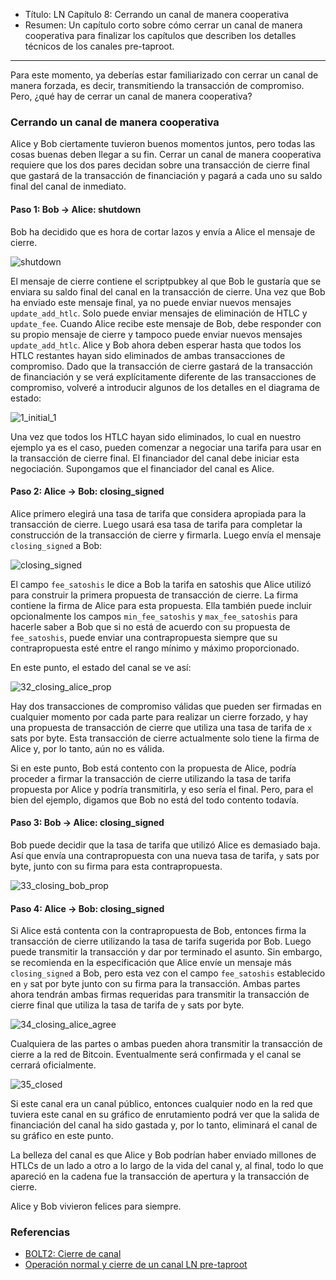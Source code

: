 - Título: LN Capítulo 8: Cerrando un canal de manera cooperativa
- Resumen: Un capítulo corto sobre cómo cerrar un canal de manera cooperativa para finalizar los capítulos que describen los detalles técnicos de los canales pre-taproot.

---

Para este momento, ya deberías estar familiarizado con cerrar un canal de manera forzada, es decir, transmitiendo la transacción de compromiso. Pero, ¿qué hay de cerrar un canal de manera cooperativa?

### Cerrando un canal de manera cooperativa

Alice y Bob ciertamente tuvieron buenos momentos juntos, pero todas las cosas buenas deben llegar a su fin. Cerrar un canal de manera cooperativa requiere que los dos pares decidan sobre una transacción de cierre final que gastará de la transacción de financiación y pagará a cada uno su saldo final del canal de inmediato.

#### Paso 1: Bob -> Alice: shutdown

Bob ha decidido que es hora de cortar lazos y envía a Alice el mensaje de cierre.

![shutdown](https://cdn.satellite.earth/c426f513d9ee71c22851c630a785342bcde0da7657817a766f51ad779b235271.png)

El mensaje de cierre contiene el scriptpubkey al que Bob le gustaría que se enviara su saldo final del canal en la transacción de cierre. Una vez que Bob ha enviado este mensaje final, ya no puede enviar nuevos mensajes `update_add_htlc`. Solo puede enviar mensajes de eliminación de HTLC y `update_fee`. Cuando Alice recibe este mensaje de Bob, debe responder con su propio mensaje de cierre y tampoco puede enviar nuevos mensajes `update_add_htlc`. Alice y Bob ahora deben esperar hasta que todos los HTLC restantes hayan sido eliminados de ambas transacciones de compromiso. Dado que la transacción de cierre gastará de la transacción de financiación y se verá explícitamente diferente de las transacciones de compromiso, volveré a introducir algunos de los detalles en el diagrama de estado:

![1_initial_1](https://cdn.satellite.earth/96ea96228ee4ba11199405503b1ad5e0c3c07e913bafd7b0217f0b35197d14d1.png)

Una vez que todos los HTLC hayan sido eliminados, lo cual en nuestro ejemplo ya es el caso, pueden comenzar a negociar una tarifa para usar en la transacción de cierre final. El financiador del canal debe iniciar esta negociación. Supongamos que el financiador del canal es Alice.

#### Paso 2: Alice -> Bob: closing_signed

Alice primero elegirá una tasa de tarifa que considera apropiada para la transacción de cierre. Luego usará esa tasa de tarifa para completar la construcción de la transacción de cierre y firmarla. Luego envía el mensaje `closing_signed` a Bob:

![closing_signed](https://cdn.satellite.earth/d2163f54634661a04d0bf6b48253893ca793c32cee962bdb26f0a0a6255f3b8c.png)

El campo `fee_satoshis` le dice a Bob la tarifa en satoshis que Alice utilizó para construir la primera propuesta de transacción de cierre. La firma contiene la firma de Alice para esta propuesta. Ella también puede incluir opcionalmente los campos `min_fee_satoshis` y `max_fee_satoshis` para hacerle saber a Bob que si no está de acuerdo con su propuesta de `fee_satoshis`, puede enviar una contrapropuesta siempre que su contrapropuesta esté entre el rango mínimo y máximo proporcionado.

En este punto, el estado del canal se ve así:

![32_closing_alice_prop](https://cdn.satellite.earth/362b08699664bc07019932d815081b9dd4656f4219b668e6c4f77569048d7a09.png)

Hay dos transacciones de compromiso válidas que pueden ser firmadas en cualquier momento por cada parte para realizar un cierre forzado, y hay una propuesta de transacción de cierre que utiliza una tasa de tarifa de `x` sats por byte. Esta transacción de cierre actualmente solo tiene la firma de Alice y, por lo tanto, aún no es válida.

Si en este punto, Bob está contento con la propuesta de Alice, podría proceder a firmar la transacción de cierre utilizando la tasa de tarifa propuesta por Alice y podría transmitirla, y eso sería el final. Pero, para el bien del ejemplo, digamos que Bob no está del todo contento todavía.

#### Paso 3: Bob -> Alice: closing_signed

Bob puede decidir que la tasa de tarifa que utilizó Alice es demasiado baja. Así que envía una contrapropuesta con una nueva tasa de tarifa, `y` sats por byte, junto con su firma para esta contrapropuesta.

![33_closing_bob_prop](https://cdn.satellite.earth/5fc6c7973fda63eb972347d82302d0ec5cb6ee095ce32d5af7ecc7122a626dd8.png)

#### Paso 4: Alice -> Bob: closing_signed

Si Alice está contenta con la contrapropuesta de Bob, entonces firma la transacción de cierre utilizando la tasa de tarifa sugerida por Bob. Luego puede transmitir la transacción y dar por terminado el asunto. Sin embargo, se recomienda en la especificación que Alice envíe un mensaje más `closing_signed` a Bob, pero esta vez con el campo `fee_satoshis` establecido en `y` sat por byte junto con su firma para la transacción. Ambas partes ahora tendrán ambas firmas requeridas para transmitir la transacción de cierre final que utiliza la tasa de tarifa de `y` sats por byte.

![34_closing_alice_agree](https://cdn.satellite.earth/660b1dfa2d15557f189c74a9be25ddf722f2e5094709a93c81c85d0114d53813.png)

Cualquiera de las partes o ambas pueden ahora transmitir la transacción de cierre a la red de Bitcoin. Eventualmente será confirmada y el canal se cerrará oficialmente.

![35_closed](https://cdn.satellite.earth/9277334bc72854e910ca6154ea2a05098ebc085e9484dbe209984d25a0f1db1c.png)

Si este canal era un canal público, entonces cualquier nodo en la red que tuviera este canal en su gráfico de enrutamiento podrá ver que la salida de financiación del canal ha sido gastada y, por lo tanto, eliminará el canal de su gráfico en este punto.

La belleza del canal es que Alice y Bob podrían haber enviado millones de HTLCs de un lado a otro a lo largo de la vida del canal y, al final, todo lo que apareció en la cadena fue la transacción de apertura y la transacción de cierre.

Alice y Bob vivieron felices para siempre.

### Referencias

- [BOLT2: Cierre de canal](https://github.com/lightning/bolts/blob/master/02-peer-protocol.md#channel-close)
- [Operación normal y cierre de un canal LN pre-taproot](https://ellemouton.com/posts/normal-operation-pre-taproot/)
